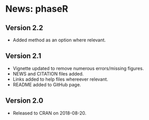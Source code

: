 # News: phaseR

## Version 2.2

- Added method as an option where relevant.

## Version 2.1

- Vignette updated to remove numerous errors/missing figures.
- NEWS and CITATION files added.
- Links added to help files whereever relevant.
- README added to GitHub page.

## Version 2.0

- Released to CRAN on 2018-08-20.
